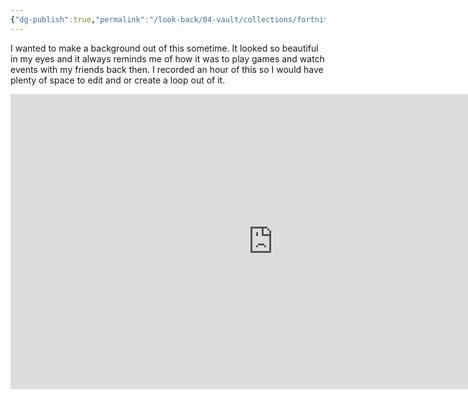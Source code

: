 ```yaml
---
{"dg-publish":true,"permalink":"/look-back/04-vault/collections/fortnite-loading-screen-after-event/","noteIcon":"","created":"2025-09-06T17:58:42.818+02:00","updated":"2025-09-06T21:18:12.375+02:00"}
---
```


I wanted to make a background out of this sometime. It looked so beautiful in my eyes and it always reminds me of how it was to play games and watch events with my friends back then. I recorded an hour of this so I would have plenty of space to edit and or create a loop out of it.


<iframe width="840" height="472" src="https://www.youtube.com/embed/jX3kRvdZzK0?si=ogeCsiSYZ3EjwzT8" title="YouTube video player" frameborder="0" allow="accelerometer; autoplay; clipboard-write; encrypted-media; gyroscope; picture-in-picture; web-share" referrerpolicy="strict-origin-when-cross-origin" allowfullscreen></iframe>





